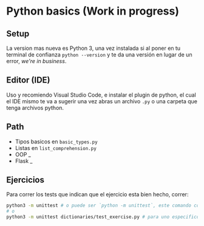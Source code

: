 # Python basics (Work in progress)

## Setup

La version mas nueva es Python 3, una vez instalada si al poner en tu terminal de confianza `python --version` y te da una versión en lugar de un error, _we're in business_.

## Editor (IDE)

Uso y recomiendo Visual Studio Code, e instalar el plugin de python, el cual el IDE mismo te va a sugerir una vez abras un archivo `.py` o una carpeta que tenga archivos python.

## Path

- Tipos basicos en `basic_types.py`
- Listas en `list_comprehension.py`
- OOP \_
- Flask \_

## Ejercicios

Para correr los tests que indican que el ejercicio esta bien hecho, correr:

```bash
python3 -m unittest # o puede ser `python -m unittest`, este comando corre todos los tests
# o
python3 -m unittest dictionaries/test_exercise.py # para uno especifico
```
